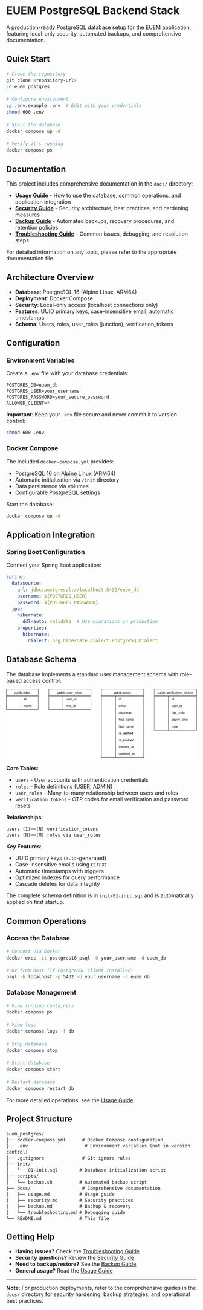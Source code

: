 # EUEM PostgreSQL Backend Stack

A production-ready PostgreSQL database setup for the EUEM application, featuring local-only security, automated backups, and comprehensive documentation.

## Quick Start

```bash
# Clone the repository
git clone <repository-url>
cd euem_postgres

# Configure environment
cp .env.example .env  # Edit with your credentials
chmod 600 .env

# Start the database
docker compose up -d

# Verify it's running
docker compose ps
```

## Documentation

This project includes comprehensive documentation in the `docs/` directory:

- **[Usage Guide](docs/usage.md)** - How to use the database, common operations, and application integration
- **[Security Guide](docs/security.md)** - Security architecture, best practices, and hardening measures
- **[Backup Guide](docs/backup.md)** - Automated backups, recovery procedures, and retention policies
- **[Troubleshooting Guide](docs/troubleshooting.md)** - Common issues, debugging, and resolution steps

For detailed information on any topic, please refer to the appropriate documentation file.

## Architecture Overview

- **Database**: PostgreSQL 16 (Alpine Linux, ARM64)
- **Deployment**: Docker Compose
- **Security**: Local-only access (localhost connections only)
- **Features**: UUID primary keys, case-insensitive email, automatic timestamps
- **Schema**: Users, roles, user_roles (junction), verification_tokens

## Configuration

### Environment Variables

Create a `.env` file with your database credentials:

```env
POSTGRES_DB=euem_db
POSTGRES_USER=your_username
POSTGRES_PASSWORD=your_secure_password
ALLOWED_CLIENT=*
```

**Important**: Keep your `.env` file secure and never commit it to version control:
```bash
chmod 600 .env
```

### Docker Compose

The included `docker-compose.yml` provides:
- PostgreSQL 16 on Alpine Linux (ARM64)
- Automatic initialization via `/init` directory
- Data persistence via volumes
- Configurable PostgreSQL settings

Start the database:
```bash
docker compose up -d
```

## Application Integration

### Spring Boot Configuration

Connect your Spring Boot application:

```yaml
spring:
  datasource:
    url: jdbc:postgresql://localhost:5432/euem_db
    username: ${POSTGRES_USER}
    password: ${POSTGRES_PASSWORD}
  jpa:
    hibernate:
      ddl-auto: validate  # Use migrations in production
    properties:
      hibernate:
        dialect: org.hibernate.dialect.PostgreSQLDialect
```

## Database Schema

The database implements a standard user management schema with role-based access control:

![Database Schema](docs/euem_db.png)

**Core Tables**:
- `users` - User accounts with authentication credentials
- `roles` - Role definitions (USER, ADMIN)
- `user_roles` - Many-to-many relationship between users and roles
- `verification_tokens` - OTP codes for email verification and password resets

**Relationships**:
```
users (1)──(N) verification_tokens
users (N)──(M) roles via user_roles
```

**Key Features**:
- UUID primary keys (auto-generated)
- Case-insensitive emails using `CITEXT`
- Automatic timestamps with triggers
- Optimized indexes for query performance
- Cascade deletes for data integrity

The complete schema definition is in `init/01-init.sql` and is automatically applied on first startup.

## Common Operations

### Access the Database

```bash
# Connect via Docker
docker exec -it postgres16 psql -U your_username -d euem_db

# Or from host (if PostgreSQL client installed)
psql -h localhost -p 5432 -U your_username -d euem_db
```

### Database Management

```bash
# View running containers
docker compose ps

# View logs
docker compose logs -f db

# Stop database
docker compose stop

# Start database
docker compose start

# Restart database
docker compose restart db
```

For more detailed operations, see the [Usage Guide](docs/usage.md).

## Project Structure

```
euem_postgres/
├── docker-compose.yml      # Docker Compose configuration
├── .env                     # Environment variables (not in version control)
├── .gitignore              # Git ignore rules
├── init/
│   └── 01-init.sql        # Database initialization script
├── scripts/
│   └── backup.sh          # Automated backup script
├── docs/                   # Comprehensive documentation
│   ├── usage.md           # Usage guide
│   ├── security.md        # Security practices
│   ├── backup.md          # Backup & recovery
│   └── troubleshooting.md # Debugging guide
└── README.md              # This file
```

## Getting Help

- **Having issues?** Check the [Troubleshooting Guide](docs/troubleshooting.md)
- **Security questions?** Review the [Security Guide](docs/security.md)
- **Need to backup/restore?** See the [Backup Guide](docs/backup.md)
- **General usage?** Read the [Usage Guide](docs/usage.md)

---

**Note**: For production deployments, refer to the comprehensive guides in the `docs/` directory for security hardening, backup strategies, and operational best practices.
